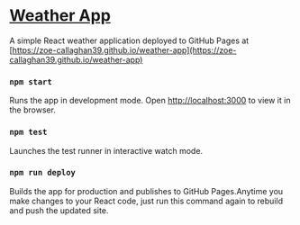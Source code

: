 
# [Weather App](https://zoe-callaghan39.github.io/weather-app)

A simple React weather application deployed to GitHub Pages at [https://zoe-callaghan39.github.io/weather-app](https://zoe-callaghan39.github.io/weather-app)

### `npm start`

Runs the app in development mode. Open [http://localhost:3000](http://localhost:3000) to view it in the browser.

### `npm test`

Launches the test runner in interactive watch mode.

### `npm run deploy`

Builds the app for production and publishes to GitHub Pages.Anytime you make changes to your React code, just run this command again to rebuild and push the updated site.

